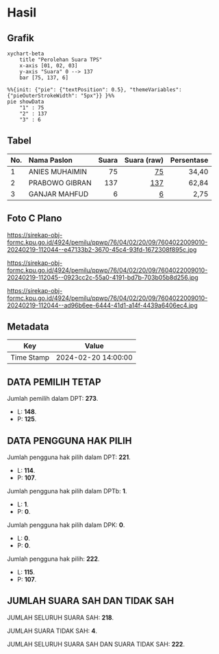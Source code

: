 # Hasil

## Grafik

```mermaid
xychart-beta
    title "Perolehan Suara TPS"
    x-axis [01, 02, 03]
    y-axis "Suara" 0 --> 137
    bar [75, 137, 6]
```

```mermaid
%%{init: {"pie": {"textPosition": 0.5}, "themeVariables": {"pieOuterStrokeWidth": "5px"}} }%%
pie showData
    "1" : 75
    "2" : 137
    "3" : 6
```

## Tabel

| No. | Nama Paslon    | Suara | Suara (raw) | Persentase |
|:--- |:-------------- | -----:| -----------:| ----------:|
| 1   | ANIES MUHAIMIN | 75    | [75][p-1]   | 34,40      |
| 2   | PRABOWO GIBRAN | 137   | [137][p-2]  | 62,84      |
| 3   | GANJAR MAHFUD  | 6     | [6][p-3]    | 2,75       |


[p-1]: https://github.com/gigit-pemilu/pemilu-2024-76-sulawesi-barat/blob/main/pilpres/hitung-suara/sub/76-sulawesi-barat/sub/04-polewali-mandar/sub/02-campalagian/sub/2009-lapeo/sub/010-tps/sub/paslon-1.txt
[p-2]: https://github.com/gigit-pemilu/pemilu-2024-76-sulawesi-barat/blob/main/pilpres/hitung-suara/sub/76-sulawesi-barat/sub/04-polewali-mandar/sub/02-campalagian/sub/2009-lapeo/sub/010-tps/sub/paslon-2.txt
[p-3]: https://github.com/gigit-pemilu/pemilu-2024-76-sulawesi-barat/blob/main/pilpres/hitung-suara/sub/76-sulawesi-barat/sub/04-polewali-mandar/sub/02-campalagian/sub/2009-lapeo/sub/010-tps/sub/paslon-3.txt

## Foto C Plano

https://sirekap-obj-formc.kpu.go.id/4924/pemilu/ppwp/76/04/02/20/09/7604022009010-20240219-112044--e47133b2-3670-45c4-93fd-1672308f895c.jpg

https://sirekap-obj-formc.kpu.go.id/4924/pemilu/ppwp/76/04/02/20/09/7604022009010-20240219-112045--0923cc2c-55a0-4191-bd7b-703b05b8d256.jpg

https://sirekap-obj-formc.kpu.go.id/4924/pemilu/ppwp/76/04/02/20/09/7604022009010-20240219-112044--ad96b6ee-6444-41d1-a14f-4439a6406ec4.jpg


## Metadata

| Key        | Value               |
| ---------- | ------------------- |
| Time Stamp | 2024-02-20 14:00:00 |


## DATA PEMILIH TETAP

Jumlah pemilih dalam DPT: **273**.
 * L: **148**.
 * P: **125**.

## DATA PENGGUNA HAK PILIH

Jumlah pengguna hak pilih dalam DPT: **221**.
 * L: **114**.
 * P: **107**.

Jumlah pengguna hak pilih dalam DPTb: **1**.
 * L: **1**.
 * P: **0**.

Jumlah pengguna hak pilih dalam DPK: **0**.
 * L: **0**.
 * P: **0**.

Jumlah pengguna hak pilih: **222**.
 * L: **115**.
 * P: **107**.

## JUMLAH SUARA SAH DAN TIDAK SAH

JUMLAH SELURUH SUARA SAH: **218**.

JUMLAH SUARA TIDAK SAH: **4**.

JUMLAH SELURUH SUARA SAH DAN SUARA TIDAK SAH: **222**.


